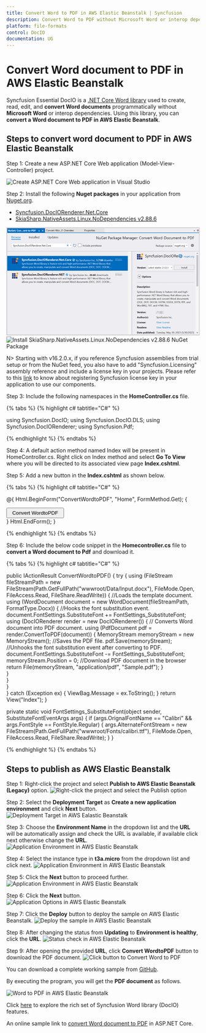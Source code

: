 ```yaml
---
title: Convert Word to PDF in AWS Elastic Beanstalk | Syncfusion
description: Convert Word to PDF without Microsoft Word or interop dependencies in AWS Elastic Beanstalk application using .NET Core Word (DocIO) library.
platform: file-formats
control: DocIO
documentation: UG
---
```


# Convert Word document to PDF in AWS Elastic Beanstalk

Syncfusion Essential DocIO is a [.NET Core Word library](https://www.syncfusion.com/document-processing/word-framework/net-core/word-library) used to create, read, edit, and **convert Word documents** programmatically without **Microsoft Word** or interop dependencies. Using this library, you can **convert a Word document to PDF in AWS Elastic Beanstalk**.

## Steps to convert word document to PDF in AWS Elastic Beanstalk

Step 1: Create a new ASP.NET Core Web application (Model-View-Controller) project.

![Create ASP.NET Core Web application in Visual Studio](ASP-NET-Core_images/CreateProjectforConversion.png)

Step 2: Install the following **Nuget packages** in your application from [Nuget.org](https://www.nuget.org/).

* [Syncfusion.DocIORenderer.Net.Core](https://www.nuget.org/packages/Syncfusion.DocIORenderer.Net.Core) 
* [SkiaSharp.NativeAssets.Linux.NoDependencies v2.88.6](https://www.nuget.org/packages/SkiaSharp.NativeAssets.Linux.NoDependencies/2.88.6)

![Install Syncfusion.DocIORenderer.Net.Core NuGet Package](Blazor_Images/Nuget-Package-WordtoImage.png)
![Install SkiaSharp.NativeAssets.Linux.NoDependencies v2.88.6 NuGet Package](AWS_Images/Elastic_Beanstalk_Images/Nuget-Convert-WordtoPDF.png)

N> Starting with v16.2.0.x, if you reference Syncfusion assemblies from trial setup or from the NuGet feed, you also have to add "Syncfusion.Licensing" assembly reference and include a license key in your projects. Please refer to this [link](https://help.syncfusion.com/common/essential-studio/licensing/overview) to know about registering Syncfusion license key in your application to use our components.

Step 3: Include the following namespaces in the **HomeController.cs** file.

{% tabs %}
{% highlight c# tabtitle="C#" %}

using Syncfusion.DocIO;
using Syncfusion.DocIO.DLS;
using Syncfusion.DocIORenderer;
using Syncfusion.Pdf;

{% endhighlight %}
{% endtabs %}

Step 4: A default action method named Index will be present in HomeController.cs. Right click on Index method and select **Go To View** where you will be directed to its associated view page **Index.cshtml**.

Step 5: Add a new button in the **Index.cshtml** as shown below.

{% tabs %}
{% highlight c# tabtitle="C#" %}

@{
    Html.BeginForm("ConvertWordtoPDF", "Home", FormMethod.Get);
    {
        <div>
            <input type="submit" value="Convert WordtoPDF" style="width:150px;height:27px" />
        </div>
    }
    Html.EndForm();
}

{% endhighlight %}
{% endtabs %}

Step 6: Include the below code snippet in the **Homecontroller.cs** file to **convert a Word document to Pdf** and download it.

{% tabs %}
{% highlight c# tabtitle="C#" %}

public IActionResult ConvertWordtoPDF()
{
    try
    {
        using (FileStream fileStreamPath = new FileStream(Path.GetFullPath("wwwroot/Data/Input.docx"), FileMode.Open, FileAccess.Read, FileShare.ReadWrite))
        {
            //Loads the template document.
            using (WordDocument document = new WordDocument(fileStreamPath, FormatType.Docx))
            {
                //Hooks the font substitution event.
                document.FontSettings.SubstituteFont += FontSettings_SubstituteFont;
                using (DocIORenderer render = new DocIORenderer())
                {
                    // Converts Word document into PDF document. 
                    using (PdfDocument pdf = render.ConvertToPDF(document))
                    {
                        MemoryStream memoryStream = new MemoryStream();
                        //Saves the PDF file.
                        pdf.Save(memoryStream);
                        //Unhooks the font substitution event after converting to PDF.
                        document.FontSettings.SubstituteFont -= FontSettings_SubstituteFont;
                        memoryStream.Position = 0;
                        //Download PDF document in the browser
                        return File(memoryStream, "application/pdf", "Sample.pdf");
                    }                               
                }                           
            }                      
        }                 
    }
    catch (Exception ex)
    {
        ViewBag.Message = ex.ToString();
    }
    return View("Index");
}

private static void FontSettings_SubstituteFont(object sender, SubstituteFontEventArgs args)
{
    if (args.OrignalFontName == "Calibri" && args.FontStyle == FontStyle.Regular)
    {
        args.AlternateFontStream = new FileStream(Path.GetFullPath("wwwroot/Fonts/calibri.ttf"), FileMode.Open, FileAccess.Read, FileShare.ReadWrite);
    }
}

{% endhighlight %}
{% endtabs %}

## Steps to publish as AWS Elastic Beanstalk

Step 1: Right-click the project and select **Publish to AWS Elastic Beanstalk (Legacy)** option.
![Right-click the project and select the Publish option](AWS_Images/Elastic_Beanstalk_Images/Publish-Convert-WordtoPDF.png)

Step 2: Select the **Deployment Target** as **Create a new application environment** and click **Next** button.
![Deployment Target in AWS Ealastic Beanstalk](AWS_Images/Elastic_Beanstalk_Images/Deployment-Target-Convert-WordtoPDF.png)

Step 3: Choose the **Environment Name** in the dropdown list and the **URL** will be automatically assign and check the URL is available, if available click next otherwise change the **URL**. 
![Application Environment in AWS Elastic Beanstalk](AWS_Images/Elastic_Beanstalk_Images/URL-Availability-Convert-WordtoPDF.png)

Step 4: Select the instance type in **t3a.micro** from the dropdown list and click next.
![Application Environment in AWS Elastic Beanstalk](AWS_Images/Elastic_Beanstalk_Images/Launch-Configuration-Convert-WordtoPDF.png)

Step 5: Click the **Next** button to proceed further.
![Application Environment in AWS Elastic Beanstalk](AWS_Images/Elastic_Beanstalk_Images/Permissions-Convert-WordtoPDF.png)

Step 6: Click the **Next** button.
![Application Options in AWS Elastic Beanstalk](AWS_Images/Elastic_Beanstalk_Images/Application-Options-Convert-WordtoPDF.png)

Step 7: Click the **Deploy** button to deploy the sample on AWS Elastic Beanstalk.
![Deploy the sample in AWS Elastic Beanstalk](AWS_Images/Elastic_Beanstalk_Images/Review-Convert-WordtoPDF.png)

Step 8: After changing the status from **Updating** to **Environment is healthy**, click the **URL**.
![Status check in AWS Elastic Beanstalk](AWS_Images/Elastic_Beanstalk_Images/Status-Convert-WordtoPDF.png)

Step 9: After opening the provided **URL**, click **Convert WordtoPDF** button to download the PDF document.
![Click button to Convert Word to PDF](AWS_Images/Elastic_Beanstalk_Images/Browser-Covert-WordtoPDF.png)

You can download a complete working sample from [GitHub](https://github.com/SyncfusionExamples/DocIO-Examples/tree/main/Word-to-PDF-Conversion/Convert-Word-document-to-PDF/AWS/AWS_Elastic_Beanstalk).

By executing the program, you will get the **PDF document** as follows.

![Word to PDF in AWS Elastic Beanstalk](WordToPDF_images/OutputImage.png)

Click [here](https://www.syncfusion.com/document-processing/word-framework/net-core) to explore the rich set of Syncfusion Word library (DocIO) features. 

An online sample link to [convert Word document to PDF](https://ej2.syncfusion.com/aspnetcore/Word/WordToPDF#/bootstrap5) in ASP.NET Core.